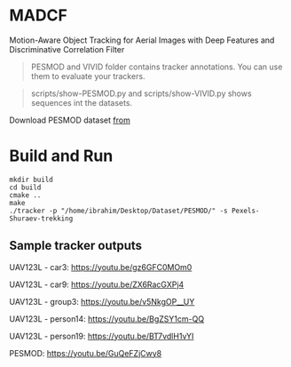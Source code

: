 # MADCF

Motion-Aware Object Tracking for Aerial Images with Deep Features and Discriminative Correlation Filter

> PESMOD and VIVID folder contains tracker annotations. You can use them to evaluate your trackers. 

> scripts/show-PESMOD.py and scripts/show-VIVID.py shows sequences int the datasets.

Download PESMOD dataset [from](https://github.com/mribrahim/PESMOD/)

# Build and Run

```
mkdir build
cd build
cmake ..
make
./tracker -p "/home/ibrahim/Desktop/Dataset/PESMOD/" -s Pexels-Shuraev-trekking
```


## Sample tracker outputs

UAV123L - car3: https://youtu.be/gz6GFC0MOm0

UAV123L - car9: https://youtu.be/ZX6RacGXPj4

UAV123L - group3: https://youtu.be/v5NkgOP__UY

UAV123L - person14: https://youtu.be/BgZSY1cm-QQ

UAV123L - person19: https://youtu.be/BT7vdlH1vYI

PESMOD: https://youtu.be/GuQeFZjCwy8
